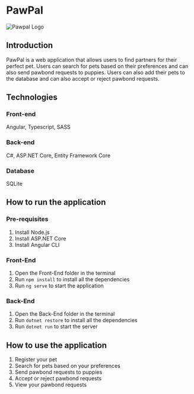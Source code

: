 # PawPal
![Pawpal Logo](https://i.imgur.com/LbnXSLO.png)
## Introduction
PawPal is a web application that allows users to find partners for their perfect pet. Users can search for pets based on their preferences and can also send pawbond requests to puppies. Users can also add their pets to the database and can also accept or reject pawbond requests.

## Technologies
### Front-end 
Angular, Typescript, SASS
### Back-end
C#, ASP.NET Core, Entity Framework Core
### Database 
SQLite


## How to run the application

### Pre-requisites
1. Install Node.js
2. Install ASP.NET Core
3. Install Angular CLI

### Front-End
1. Open the Front-End folder in the terminal
2. Run `npm install` to install all the dependencies
3. Run `ng serve` to start the application

### Back-End
1. Open the Back-End folder in the terminal
2. Run `dotnet restore` to install all the dependencies
3. Run `dotnet run` to start the server

## How to use the application
1. Register your pet
2. Search for pets based on your preferences
3. Send pawbond requests to puppies
4. Accept or reject pawbond requests
5. View your pawbond requests
